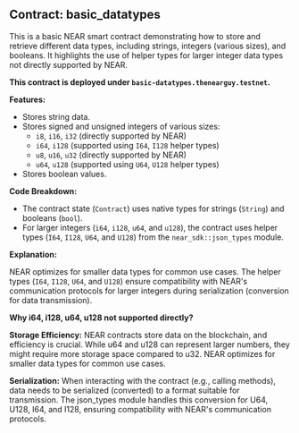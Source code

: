 ## Contract: basic_datatypes

This is a basic NEAR smart contract demonstrating how to store and retrieve different data types, including strings, integers (various sizes), and booleans. It highlights the use of helper types for larger integer data types not directly supported by NEAR.

**This contract is deployed under `basic-datatypes.thenearguy.testnet`.**

**Features:**

* Stores string data.
* Stores signed and unsigned integers of various sizes:
    * `i8`, `i16`, `i32` (directly supported by NEAR)
    * `i64`, `i128` (supported using `I64`, `I128` helper types)
    * `u8`, `u16`, `u32` (directly supported by NEAR)
    * `u64`, `u128` (supported using `U64`, `U128` helper types)
* Stores boolean values.

**Code Breakdown:**

* The contract state (`Contract`) uses native types for strings (`String`) and booleans (`bool`).
* For larger integers (`i64`, `i128`, `u64`, and `u128`), the contract uses helper types (`I64`, `I128`, `U64`, and `U128`) from the `near_sdk::json_types` module.

**Explanation:**

NEAR optimizes for smaller data types for common use cases. The helper types (`I64`, `I128`, `U64`, and `U128`) ensure compatibility with NEAR's communication protocols for larger integers during serialization (conversion for data transmission).

**Why i64, i128, u64, u128 not supported directly?**

**Storage Efficiency:** NEAR contracts store data on the blockchain, and efficiency is crucial. While u64 and u128 can represent larger numbers, they might require more storage space compared to u32. NEAR optimizes for smaller data types for common use cases.

**Serialization:** When interacting with the contract (e.g., calling methods), data needs to be serialized (converted) to a format suitable for transmission. The json_types module handles this conversion for U64, U128, I64, and I128, ensuring compatibility with NEAR's communication protocols.
